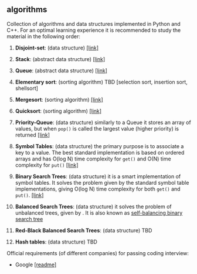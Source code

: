 
algorithms
-----------

Collection of algorithms and data structures implemented in Python and C++. For an optimal learning experience it is recommended to study the material in the following order:

1. **Disjoint-set**: (data structure) [[link]](./disjoint-set)

2. **Stack**: (abstract data structure) [[link]](./stack)

3. **Queue**: (abstract data structure) [[link]](./queue)

4. **Elementary sort**: (sorting algorithm) TBD [selection sort, insertion sort, shellsort]

5. **Mergesort**: (sorting algorithm) [[link]](./mergesort)

6. **Quicksort**: (sorting algorithm) [[link]](./quicksort)

7. **Priority-Queue**: (data structure) similarly to a Queue it stores an array of values, but when `pop()` is called the largest value (higher priority) is returned [[link]](./priority-queue)

8. **Symbol Tables**: (data structure) the primary purpose is to associate a key to a value. The best standard implementation is based on ordered arrays and has O(log N) time complexity for `get()` and O(N) time complexity for `put()` [[link]](./symbol-tables)

9. **Binary Search Trees**: (data structure) it is a smart implementation of symbol tables. It solves the problem given by the standard symbol table implementations, giving O(log N) time complexity for both `get()` and `put()`. [[link]](./binary-search-trees)

10. **Balanced Search Trees**: (data structure) it solves the problem of unbalanced trees, given by . It is also known as [self-balancing binary search tree](https://en.wikipedia.org/wiki/Self-balancing_binary_search_tree) 

11. **Red-Black Balanced Search Trees**: (data structure) TBD

12. **Hash tables**: (data structure) TBD

Official requirements (of different companies) for passing coding interview:

- Google [[readme]](./interview/google.md)
